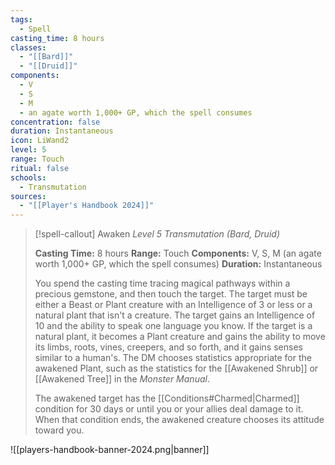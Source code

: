 ```yaml
---
tags:
  - Spell
casting_time: 8 hours
classes:
  - "[[Bard]]"
  - "[[Druid]]"
components:
  - V
  - S
  - M
  - an agate worth 1,000+ GP, which the spell consumes
concentration: false
duration: Instantaneous
icon: LiWand2
level: 5
range: Touch
ritual: false
schools:
  - Transmutation
sources: 
  - "[[Player's Handbook 2024]]"
---
```

>[!spell-callout] Awaken
>_Level 5 Transmutation (Bard, Druid)_
>
>**Casting Time:** 8 hours
>**Range:** Touch
>**Components:** V, S, M (an agate worth 1,000+ GP, which the spell consumes)
>**Duration:** Instantaneous
>
>You spend the casting time tracing magical pathways within a precious gemstone, and then touch the target. The target must be either a Beast or Plant creature with an Intelligence of 3 or less or a natural plant that isn't a creature. The target gains an Intelligence of 10 and the ability to speak one language you know. If the target is a natural plant, it becomes a Plant creature and gains the ability to move its limbs, roots, vines, creepers, and so forth, and it gains senses similar to a human's. The DM chooses statistics appropriate for the awakened Plant, such as the statistics for the [[Awakened Shrub]] or [[Awakened Tree]] in the _Monster Manual_.
>
>The awakened target has the [[Conditions#Charmed\|Charmed]] condition for 30 days or until you or your allies deal damage to it. When that condition ends, the awakened creature chooses its attitude toward you.


![[players-handbook-banner-2024.png|banner]]
